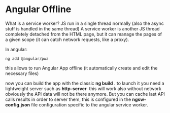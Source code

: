 # Angular Offline

What is a service worker? JS run in a single thread normally (also the async stuff is handled in the same thread)
A service worker is another JS thread completely detached from the HTML page, but it can manage the pages of a given scope (it can catch network requests, like a proxy).

In angular:
```
ng add @angular/pwa
```
this allows to run Angular App offline (it automatically create and edit the necessary files)

now you can build the app with the classic **ng build** .
to launch it you need a lightweight server such as **http-server**  this will work also without network
obviously the API data will not be there anymore.
But you can cache last API calls results in order to server them, this is configured in the **ngsw-config.json** file
configuration specific to the angular service worker.
